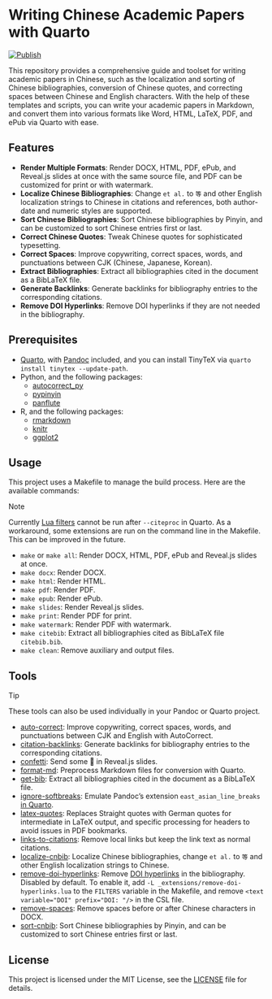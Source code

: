# Writing Chinese Academic Papers with Quarto

[![Publish](https://github.com/TomBener/quarto-cn-tools/actions/workflows/quarto-publish.yml/badge.svg)](https://github.com/TomBener/quarto-cn-tools/actions/workflows/quarto-publish.yml)

This repository provides a comprehensive guide and toolset for writing academic
papers in Chinese, such as the localization and sorting of Chinese
bibliographies, conversion of Chinese quotes, and correcting spaces between
Chinese and English characters. With the help of these templates and scripts,
you can write your academic papers in Markdown, and convert them into various
formats like Word, HTML, LaTeX, PDF, and ePub via Quarto with ease.

## Features

- **Render Multiple Formats**: Render DOCX, HTML, PDF, ePub, and Reveal.js slides at once with the same source file, and PDF can be customized for print or with watermark.
- **Localize Chinese Bibliographies**: Change `et al.` to `等` and other English localization strings to Chinese in citations and references, both author-date and numeric styles are supported.
- **Sort Chinese Bibliographies**: Sort Chinese bibliographies by Pinyin, and can be customized to sort Chinese entries first or last.
- **Correct Chinese Quotes**: Tweak Chinese quotes for sophisticated typesetting.
- **Correct Spaces**: Improve copywriting, correct spaces, words, and punctuations between CJK (Chinese, Japanese, Korean).
- **Extract Bibliographies**: Extract all bibliographies cited in the document as a BibLaTeX file.
- **Generate Backlinks**: Generate backlinks for bibliography entries to the corresponding citations.
- **Remove DOI Hyperlinks**: Remove DOI hyperlinks if they are not needed in the bibliography.

## Prerequisites

- [Quarto](https://quarto.org), with [Pandoc](https://pandoc.org) included, and
  you can install TinyTeX via `quarto install tinytex --update-path`.
- Python, and the following packages:
  - [autocorrect_py](https://github.com/huacnlee/autocorrect/tree/main/autocorrect-py)
  - [pypinyin](https://github.com/mozillazg/python-pinyin)
  - [panflute](https://github.com/sergiocorreia/panflute)
- R, and the following packages:
  - [rmarkdown](https://github.com/rstudio/rmarkdown)
  - [knitr](https://github.com/yihui/knitr)
  - [ggplot2](https://github.com/tidyverse/ggplot2)

## Usage

This project uses a Makefile to manage the build process. Here are the available commands:

> [!NOTE]
> Currently [Lua filters](https://github.com/quarto-dev/quarto-cli/issues/7888) cannot be run after `--citeproc` in Quarto.
> As a workaround, some extensions are run on the command line in the Makefile. This can be improved in the future.

- `make` or `make all`: Render DOCX, HTML, PDF, ePub and Reveal.js slides at once.
- `make docx`: Render DOCX.
- `make html`: Render HTML.
- `make pdf`: Render PDF.
- `make epub`: Render ePub.
- `make slides`: Render Reveal.js slides.
- `make print`: Render PDF for print.
- `make watermark`: Render PDF with watermark.
- `make citebib`: Extract all bibliographies cited as BibLaTeX file `citebib.bib`.
- `make clean`: Remove auxiliary and output files.

## Tools

> [!TIP]
> These tools can also be used individually in your Pandoc or Quarto project.

- [auto-correct](_extensions/auto-correct.py): Improve copywriting, correct spaces, words, and punctuations between CJK and English with AutoCorrect.
- [citation-backlinks](_extensions/citation-backlinks.lua): Generate backlinks for bibliography entries to the corresponding citations.
- [confetti](_extensions/confetti/): Send some 🎊 in Reveal.js slides.
- [format-md](_extensions/format-md.py): Preprocess Markdown files for conversion with Quarto.
- [get-bib](_extensions/get-bib.lua): Extract all bibliographies cited in the document as a BibLaTeX file.
- [ignore-softbreaks](_extensions/ignore-softbreaks/): Emulate Pandoc’s extension `east_asian_line_breaks` [in Quarto](https://github.com/quarto-dev/quarto-cli/issues/8520).
- [latex-quotes](_extensions/latex-quotes/): Replaces Straight quotes with German quotes for intermediate in LaTeX output, and specific processing for headers to avoid issues in PDF bookmarks.
- [links-to-citations](_extensions/links-to-citations/): Remove local links but keep the link text as normal citations.
- [localize-cnbib](_extensions/localize-cnbib.lua): Localize Chinese bibliographies, change `et al.` to `等` and other English localization strings to Chinese.
- [remove-doi-hyperlinks](_extensions/remove-doi-hyperlinks.lua): Remove [DOI hyperlinks](https://github.com/jgm/pandoc/issues/10393) in the bibliography. Disabled by default. To enable it, add `-L _extensions/remove-doi-hyperlinks.lua` to the `FILTERS` variable in the Makefile, and remove `<text variable="DOI" prefix="DOI: "/>` in the CSL file.
- [remove-spaces](_extensions/remove-spaces/): Remove spaces before or after Chinese characters in DOCX.
- [sort-cnbib](_extensions/sort-cnbib.py): Sort Chinese bibliographies by Pinyin, and can be customized to sort Chinese entries first or last.

## License

This project is licensed under the MIT License, see the [LICENSE](LICENSE) file for details.
